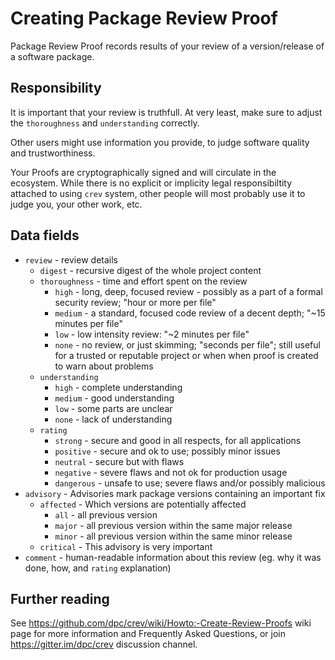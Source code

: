 # Creating Package Review Proof

Package Review Proof records results of your review of a version/release
of a software package.

## Responsibility

It is important that your review is truthfull. At very least, make sure
to adjust the `thoroughness` and `understanding` correctly.

Other users might use information you provide, to judge software quality
and trustworthiness.

Your Proofs are cryptographically signed and will circulate in the ecosystem.
While there is no explicit or implicity legal responsibiltity attached to
using `crev` system, other people will most probably use it to judge you,
your other work, etc.


## Data fields

* `review` - review details
  * `digest` - recursive digest of the whole project content
  * `thoroughness` - time and effort spent on the review
    * `high` - long, deep, focused review - possibly as a part of a formal
               security review; "hour or more per file"
    * `medium` - a standard, focused code review of a decent depth;
                 "~15 minutes per file"
    * `low` - low intensity review: "~2 minutes per file"
    * `none` - no review, or just skimming; "seconds per file";
               still useful for a trusted or reputable project
               or when when proof is created to warn about problems
  * `understanding`
    * `high` - complete understanding
    * `medium` - good understanding
    * `low` - some parts are unclear
    * `none` - lack of understanding
  * `rating`
    * `strong` - secure and good in all respects, for all applications
    * `positive` - secure and ok to use; possibly minor issues
    * `neutral` - secure but with flaws
    * `negative` - severe flaws and not ok for production usage
    * `dangerous` - unsafe to use; severe flaws and/or possibly malicious
* `advisory` - Advisories mark package versions containing an important fix
    * `affected` - Which versions are potentially affected
        * `all` - all previous version
        * `major` - all previous version within the same major release
        * `minor` - all previous version within the same minor release
    * `critical` - This advisory is very important
* `comment` - human-readable information about this review
              (eg. why it was done, how, and `rating` explanation)

## Further reading

See https://github.com/dpc/crev/wiki/Howto:-Create-Review-Proofs wiki
page for more information and Frequently Asked Questions, or join
https://gitter.im/dpc/crev discussion channel.
